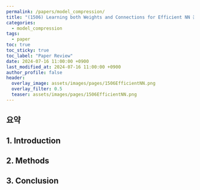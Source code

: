 ```yaml
---
permalink: /papers/model_compression/
title: "(1506) Learning both Weights and Connections for Efficient NN 논문 리뷰"
categories:
  - model_compression
tags:
  - paper
toc: true
toc_sticky: true
toc_label: "Paper Review"
date: 2024-07-16 11:00:00 +0900
last_modified_at: 2024-07-16 11:00:00 +0900
author_profile: false
header:
  overlay_image: assets/images/pages/1506EfficientNN.png
  overlay_filter: 0.5 
  teaser: assets/images/pages/1506EfficientNN.png
---
```

## 요약


## 1. Introduction


## 2. Methods


## 3. Conclusion

